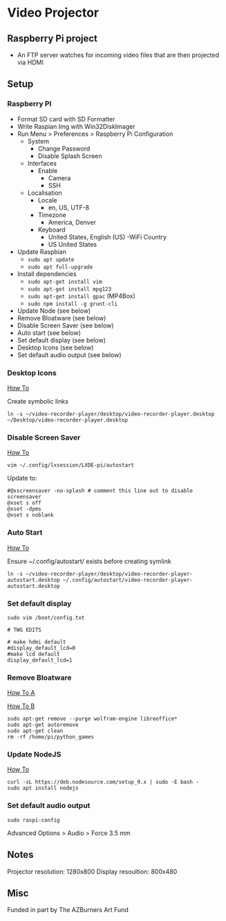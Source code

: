 # Video Projector

## Raspberry Pi project

- An FTP server watches for incoming video files that are then projected via HDMI

## Setup

### Raspberry PI

- Format SD card with SD Formatter
- Write Raspian Img with Win32DiskImager
- Run Menu > Preferences > Raspberry Pi Configuration
  - System
    - Change Password
    - Disable Splash Screen
  - Interfaces
    - Enable
      - Camera
      - SSH
  - Localisation
    - Locale
      - en, US, UTF-8
    - Timezone
      - America, Denver
    - Keyboard
      - United States, English (US)
    -WiFi Country
      - US United States
- Update Raspbian
  - ```sudo apt update```
  - ```sudo apt full-upgrade```
- Install dependencies
  - ```sudo apt-get install vim```
  - ```sudo apt-get install mpg123```
  - ```sudo apt-get install gpac``` (MP4Box)
  - ```sudo npm install -g grunt-cli```
- Update Node (see below)
- Remove Bloatware (see below)
- Disable Screen Saver (see below)
- Auto start (see below)
- Set default display (see below)
- Desktop Icons (see below)
- Set default audio output (see below)

### Desktop Icons

[How To](http://www.raspberry-projects.com/pi/pi-operating-systems/raspbian/gui/desktop-shortcuts)

Create symbolic links

```
ln -s ~/video-recorder-player/desktop/video-recorder-player.desktop ~/Desktop/video-recorder-player.desktop
```

### Disable Screen Saver

[How To](https://www.raspberrypi.org/forums/viewtopic.php?f=91&t=163316)

```
vim ~/.config/lxsession/LXDE-pi/autostart
```

Update to:

```
#@xscreensaver -no-splash # comment this line out to disable screensaver
@xset s off
@xset -dpms
@xset s noblank
```

### Auto Start

[How To](https://obrienlabs.net/setup-raspberry-pi-kiosk-chromium/)

Ensure ~/.config/autostart/ exists before creating symlink

```
ln -s ~/video-recorder-player/desktop/video-recorder-player-autostart.desktop ~/.config/autostart/video-recorder-player-autostart.desktop
```

### Set default display

```sudo vim /boot/config.txt```

```
# TWG EDITS

# make hdmi default
#display_default_lcd=0
#make lcd default
display_default_lcd=1
```

### Remove Bloatware

[How To A](http://raspi.tv/2016/how-to-free-up-some-space-on-your-raspbian-sd-card-remove-wolfram-libreoffice)

[How To B](https://project.altservice.com/issues/418)

```
sudo apt-get remove --purge wolfram-engine libreoffice*
sudo apt-get autoremove
sudo apt-get clean
rm -rf /home/pi/python_games
```

### Update NodeJS

[How To](http://thisdavej.com/beginners-guide-to-installing-node-js-on-a-raspberry-pi/)

```
curl -sL https://deb.nodesource.com/setup_9.x | sudo -E bash -
sudo apt install nodejs
```
### Set default audio output

```sudo raspi-config```

Advanced Options > Audio > Force 3.5 mm

## Notes

Projector resolution: 1280x800
Display resoultion: 800x480

## Misc

Funded in part by The AZBurners Art Fund
